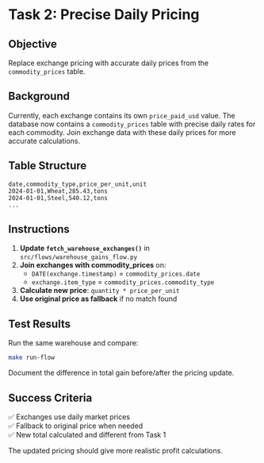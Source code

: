 # Task 2: Precise Daily Pricing

## Objective
Replace exchange pricing with accurate daily prices from the `commodity_prices` table.

## Background
Currently, each exchange contains its own `price_paid_usd` value. The database now contains a `commodity_prices` table with precise daily rates for each commodity. Join exchange data with these daily prices for more accurate calculations.

## Table Structure
```csv
date,commodity_type,price_per_unit,unit
2024-01-01,Wheat,285.43,tons
2024-01-01,Steel,540.12,tons
...
```

## Instructions

1. **Update `fetch_warehouse_exchanges()`** in `src/flows/warehouse_gains_flow.py`
2. **Join exchanges with commodity_prices** on:
   - `DATE(exchange.timestamp)` = `commodity_prices.date`  
   - `exchange.item_type` = `commodity_prices.commodity_type`
3. **Calculate new price**: `quantity * price_per_unit`
4. **Use original price as fallback** if no match found

## Test Results
Run the same warehouse and compare:

```bash
make run-flow
```

Document the difference in total gain before/after the pricing update.

## Success Criteria
✅ Exchanges use daily market prices  
✅ Fallback to original price when needed  
✅ New total calculated and different from Task 1  

The updated pricing should give more realistic profit calculations.